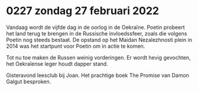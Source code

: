 # 0227 zondag 27 februari 2022
Vandaag wordt de vijfde dag in de oorlog in de Oekraïne. Poetin probeert het land terug te brengen in de Russische invloedssfeer, zoals die volgens Poetin nog steeds bestaat. De opstand op het Maidan Nezalezhnosti plein in 2014 was het startpunt voor Poetin om in actie te komen.

Tot nu toe maken de Russen weinig vorderingen. Er wordt hevig gevochten, het Oekraïense leger houdt dapper stand.

Gisteravond leesclub bij Joan. Het prachtige boek The Promise van Damon Galgut besproken.  